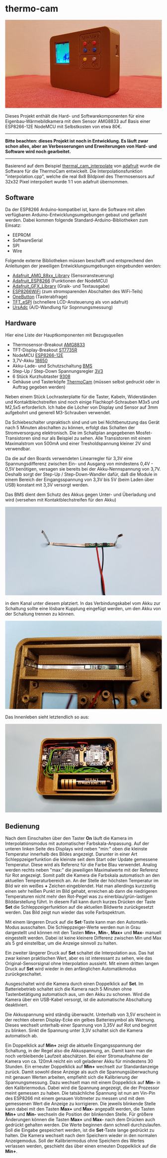 # thermo-cam

![ThermoCam](pictures/tc_side.jpg)

Dieses Projekt enthält die Hard- und Softwarekomponenten für eine Eigenbau-Wärmebildkamera mit dem Sensor AMG8833 auf Basis einer ESP8266-12E NodeMCU mit Selbstkosten von etwa 80€.

----------

**Bitte beachten: dieses Projekt ist noch in Entwicklung. Es läuft zwar schon alles, aber an Verbesserungen und Erweiterungen von Hard- und Software wird noch 
gearbeitet.** 

----------

Basierend auf dem Beispiel [thermal\_cam\_interpolate](https://github.com/adafruit/Adafruit_AMG88xx/tree/master/examples/thermal_cam_interpolate "thermal_cam_interpolate") von [adafruit](https://www.adafruit.com/) wurde die Software für die ThermoCam entwickelt. Die Interpolationsfunktion "interpolation.cpp", welche die real 8x8 Bildpixel des Thermosensors auf 32x32 Pixel interpoliert wurde 1:1 von adafruit übernommen.

## Software 

Da der ESP8266 Arduino-kompatibel ist, kann die Software mit allen verfügbaren Arduino-Entwicklungsumgebungen gebaut und geflasht werden.
Dabei kommen folgende Standard-Arduino-Bibliotheken zum Einsatz:

- EEPROM
- SoftwareSerial
- SPI
- Wire

Folgende externe Bibliotheken müssen beschafft und entsprechend den Anleitungen der jeweiligen Entwicklungsumgebungen eingebunden werden:

- [Adafruit\_AMG_88xx\_Library](https://github.com/adafruit/Adafruit_AMG88xx) (Sensoransteuerung)
- [Adafruit\_ESP8266](https://github.com/adafruit/Adafruit_ESP8266) (Funktionen der NodeMCU)
- [Adafruit\_GFX\_Library](https://github.com/adafruit/Adafruit-GFX-Library) (Graik- und Textausgabe)
- [ESP8266WiFi](https://github.com/esp8266/Arduino) (zum stromsparenden Abschalten des WiFi-Teils)
- [OneButton](https://github.com/mathertel/OneButton) (Tasterabfrage)
- [TFT_eSPI](https://github.com/Bodmer/TFT_eSPI) (schnellere LCD-Ansteuerung als von adafruit)
- [UrsAdc](http://bienonline.magix.net/public/esp8266-adc.html) (A/D-Wandlung für Sopnnungsmessung)

## Hardware 

Hier eine Liste der Hauptkomponenten mit Bezugsquellen

- Thermosensor-Breakout [AMG8833](https://www.adafruit.com/product/3538)
- TFT-Display-Breakout [ST7735R](https://www.adafruit.com/product/2088) 
- NodeMCU [ESP8266-12E](https://www.aliexpress.com/item/1pcs-NodeMCU-V3-Lua-WIFI-module-integration-of-ESP8266-extra-memory-32M-Flash-USB-serial-CH340G/32813713134.html)
- 3,7V-Akku [18650](https://www.aliexpress.com/item/2PCS-3-7V-4200mAh-18650-MICKTICK-Battery-lithium-Li-Ion-Rechargeable-Large-Capacity-Batteries-batteria-T6/32803586525.html)
- Akku-Lade- und Schutzschaltung [BMS](https://www.aliexpress.com/item/1S-3-7V-3A-li-ion-BMS-PCM-battery-protection-board-pcm-for-18650-lithium-ion/32673915806.html)
- Step-Up / Step-Down Spannungsregler [3V3](https://www.aliexpress.com/item/mini-2-in-1-DC-DC-Step-Down-Step-Up-Converter-1-8V-5V-to-3/32764847210.html) 
- 6 Stück Kurzhubtaster [9308](https://www.reichelt.com/fr/en/Switches-Tactile/TASTER-9308/3/index.html?ACTION=3&GROUPID=7587&ARTICLE=44532&START=0&OFFSET=16&)
- Gehäuse und Tasterköpfe [ThermoCam](https://www.thingiverse.com/thing:2813276) (müssen selbst gedruckt oder in Auftrag gegeben werden)

Neben einem Stück Lochrasterplatte für die Taster, Kabeln, Widerständen und Kontaktblechstreifen sind noch einige Flachkopf-Schrauben M3x5 und M2,5x5 erforderlich. Ich habe die Löcher von Display und Sensor auf 3mm aufgebohrt und generell M3-Schrauben verwendet. 

Da Schiebeschalter unpraktisch sind und um bei Nichtbenutzung das Gerät nach 5 Minuten abschalten zu können, erfolgt das Schalten der Stromversorgung elektronisch. Die im Schaltplan angegebenen Mosfet-Transistoren sind nur als Beispiel zu sehen. Alle Transistoren mit einem Maximalstrom von 500mA und einer Tresholdspannung kleiner 2V sind verwendbar. 

Da die auf den Boards verwendeten Linearregler für 3,3V eine Spannungsdifferenz zwischen Ein- und Ausgang von mindestens 0,4V - 0,5V benötigen, versagen sie bereits bei der Akku-Nennspannung von 3,7V. Deshalb sorgt der Step-Up / Step-Down-Wandler dafür, daß die Module in einem Bereich der Eingangsspannung von 3,3V bis 5V (beim Laden über USB) konstant mit 3,3V versorgt werden.

Das BMS dient dem Schutz des Akkus gegen Unter- und Überladung und wird (versehen mit Kontaktblechstreifen für den Akku) 

![BMS](pictures/tc_bms.jpg)

in dem Kanal unter diesem platziert. In das Verbindungskabel vom Akku zur Schaltung sollte eine lösbare Kupplung eingefügt werden, um den Akku von der Schaltung trennen zu können. 

![BMS unter Akku](pictures/tc_battcase.jpg)

Das Innenleben sieht letztendlich so aus:

![Innenleben](pictures/tc_inner.jpg)


## Bedienung

Nach dem Einschalten über den Taster **On** läuft die Kamera im Interpolationsmodus mit automatischer Farbskala-Anpassung. Auf der unteren linken Seite des Displays wird neben "min:" oben die kleinste Temperatur innerhalb des Bildes angezeigt. Darunter in einer Art Schleppzeigerfunktion die kleinste seit dem Start oder Update gemessene Temperatur. Diese wird als Referenz für die Farbe Blau verwendet. Analog werden rechts neben "max:" die jeweiligen Maximalwerte mit der Referenz für Rot angezeigt. Somit paßt die Kamera die Farbskala automatisch an den aktuellen Temperaturbereich an. An der Stelle der höchsten Temperatur im Bild wir ein weißes **+** Zeichen eingeblendet.
Hat man allerdings kurzzeitig einen sehr heißen Punkt im Bild gehabt, erreichen ab dann die niedrigeren Temperaturen nicht mehr den Rot-Pegel was zu einerblau/grün-lastigen Bilddarstellung führt. In diesem Fall kann durch kurzes Drücken der Taste **Set** die Schleppzeigerfunktion auf die aktuellen Bildwerte zurückgesetzt werden. Das Bild zeigt nun wieder das volle Farbspektrum.  

Mit einem längeren Druck auf die **Set**-Taste kann man den Automatik-Modus ausschalten. Die Schleppzeiger-Werte werden nun in Grau dargestellt und können mit den Tasten **Min+**, **Min-**, **Max+** und **Max-** manuell eingestellt werden. Dabei ist keine kleinere Differenz zwischen Min und Max als 5 grd einstellbar, um die Anzeige sinnvoll zu halten.

Ein zweiter längerer Druck auf **Set** schaltet die Interpolation aus. Das hat zwar keinen praktischen Wert, aber es ist interessant zu sehen, wie das Original-Sensorsignal ohne Interpolation aussieht. Mit einem dritten langen Druck auf **Set** wird wieder in den anfänglichen Automatikmodus zurückgeschaltet. 

Ausgeschaltet wird die Kamera durch einen Doppelklick auf **Set**. Im Batteriebetrieb schaltet sich die Kamera nach 5 Minuten ohne Tastenbetätigung automatisch aus, um den Akku zu schonen. Wird die Kamera über ein USB-Kabel versorgt, ist die automatische Abschaltung deaktiviert.  

Die Akkuspannung wird ständig überwacht. Unterhalb von 3,5V erscheint in der rechten oberen Display-Ecke ein gelbes Batteriesymbol als Warnung. Dieses wechselt unterhalb einer Spannung von 3,35V auf Rot und beginnt zu blinken. Sinkt die Spannung unter 3,3V schaltet sich die Kamera automatisch ab.  
 
Ein Doppelklick auf **Min+** zeigt die aktuelle Eingangsspannung der Schaltung, in der Regel also die Akkuspannung, an. Damit kann man die noch verbleibende Laufzeit abschätzen.  Bei einer Stromaufnahme der Kamera von ca. 120mA reicht ein voll geladener Akku für mindestens 30 Stunden. Ein erneuter Doppelklick auf **Min+** wechselt zur Standardanzeige zurück. Damit sowohl diese Anzeige als auch die Spannungsüberwachung mit genauen Werten arbeiten, empfiehlt sich die Kalibrierung der Spannungsmessung. Dazu wechselt man mit einem Doppelklick auf **Min-** in den Kalibriermodus. Dabei wird die Spannung angezeigt, die der Prozessor meint gemessen zu haben. Die tatsächliche Spannung ist nun am Vin-Pin des ESP8266 mit einem genauen Voltmeter zu messen und mit dem gemessenen Wert die Anzeige zu korrigieren. Die jeweils blinkende Stelle kann dabei mit den Tasten **Max+** und **Max-** angepaßt werden, die Tasten **Min+** und **Min-** wechseln die Position der blinkenden Stelle. Für größere Änderungen können die Tasten **Max+** und **Max-** nach dem Drücken auch gedrückt gehalten werden. Die Werte beginnen dann schnell durchzulaufen.  
Soll die Eingabe gespeichert werden, ist die **Set**-Taste lange gedrückt zu halten. Die Kamera wechselt nach dem Speichern wieder in den normalen Anzeigemodus. Soll der Kalibriermodus ohne Speichern des Wertes verlassen werden, geschieht das über einen erneuten Doppelklick auf die **Min+**.